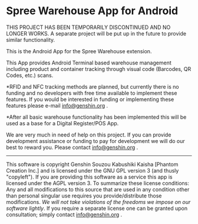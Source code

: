 Spree Warehouse App for Android
===============================

THIS PROJECT HAS BEEN TEMPORARILY DISCONTINUED AND NO LONGER WORKS.
A separate project will be put up in the future to provide similar functionality.

This is the Android App for the Spree Warehouse extension.

This App provides Android Terminal based warehouse management including product and container tracking through visual code (Barcodes, QR Codes, etc.) scans.

*RFID and NFC tracking methods are planned, but currently there is no funding and no developers with free time available to implement these features. If you would be interested in funding or implementing these features please e-mail info@genshin.org .

*After all basic warehouse functionality has been implemented this will be used as a base for a Digital Register/POS App.

We are very much in need of help on this project. If you can provide development assistance or funding to pay for development we will do our best to reward you. Please contact info@genshin.org .

------------------------------------------------------------------

This software is copyright Genshin Souzou Kabushiki Kaisha [Phantom Creation Inc.] and is licensed under the GNU GPL version 3 (and thusly "copyleft"). If you are providing this software as a service this app is licensed under the AGPL version 3. To summarize these license conditions: Any and all modifications to this source that are used in any condition other than personal singular use requires you provide/distribute those modifications. _We will not take violations of the freedoms we impose on our software lightly_. If you require a separate license one can be granted upon consultation; simply contact info@genshin.org .
